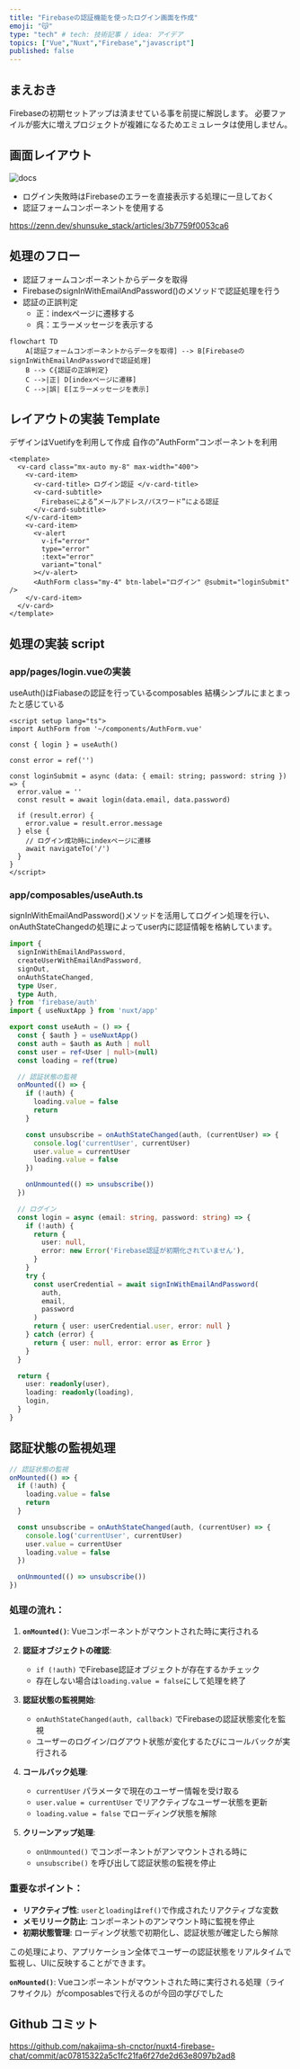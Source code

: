 ```yaml
---
title: "Firebaseの認証機能を使ったログイン画面を作成"
emoji: "😽"
type: "tech" # tech: 技術記事 / idea: アイデア
topics: ["Vue","Nuxt","Firebase","javascript"]
published: false
---
```


## まえおき
Firebaseの初期セットアップは済ませている事を前提に解説します。
必要ファイルが膨大に増えプロジェクトが複雑になるためエミュレータは使用しません。

## 画面レイアウト
![docs](/images/bdf5b784bd6f8b-1.png)

- ログイン失敗時はFirebaseのエラーを直接表示する処理に一旦しておく
- 認証フォームコンポーネントを使用する

https://zenn.dev/shunsuke_stack/articles/3b7759f0053ca6

## 処理のフロー
- 認証フォームコンポーネントからデータを取得
- FirebaseのsignInWithEmailAndPassword()のメソッドで認証処理を行う
- 認証の正誤判定
    - 正：indexページに遷移する
    - 呉：エラーメッセージを表示する
```mermaid
flowchart TD
    A[認証フォームコンポーネントからデータを取得] --> B[FirebaseのsignInWithEmailAndPasswordで認証処理]
    B --> C{認証の正誤判定}
    C -->|正| D[indexページに遷移]
    C -->|誤| E[エラーメッセージを表示]
```

## レイアウトの実装 Template
デザインはVuetifyを利用して作成
自作の”AuthForm”コンポーネントを利用

```vue
<template>
  <v-card class="mx-auto my-8" max-width="400">
    <v-card-item>
      <v-card-title> ログイン認証 </v-card-title>
      <v-card-subtitle>
        Firebaseによる”メールアドレス/パスワード”による認証
      </v-card-subtitle>
    </v-card-item>
    <v-card-item>
      <v-alert
        v-if="error"
        type="error"
        :text="error"
        variant="tonal"
      ></v-alert>
      <AuthForm class="my-4" btn-label="ログイン" @submit="loginSubmit" />
    </v-card-item>
  </v-card>
</template>
```

## 処理の実装 script

### app/pages/login.vueの実装
useAuth()はFiabaseの認証を行っているcomposables
結構シンプルにまとまったと感じている

```vue
<script setup lang="ts">
import AuthForm from '~/components/AuthForm.vue'

const { login } = useAuth()

const error = ref('')

const loginSubmit = async (data: { email: string; password: string }) => {
  error.value = ''
  const result = await login(data.email, data.password)

  if (result.error) {
    error.value = result.error.message
  } else {
    // ログイン成功時にindexページに遷移
    await navigateTo('/')
  }
}
</script>
```

### app/composables/useAuth.ts
signInWithEmailAndPassword()メソッドを活用してログイン処理を行い、
onAuthStateChangedの処理によってuser内に認証情報を格納しています。

```ts
import {
  signInWithEmailAndPassword,
  createUserWithEmailAndPassword,
  signOut,
  onAuthStateChanged,
  type User,
  type Auth,
} from 'firebase/auth'
import { useNuxtApp } from 'nuxt/app'

export const useAuth = () => {
  const { $auth } = useNuxtApp()
  const auth = $auth as Auth | null
  const user = ref<User | null>(null)
  const loading = ref(true)

  // 認証状態の監視
  onMounted(() => {
    if (!auth) {
      loading.value = false
      return
    }

    const unsubscribe = onAuthStateChanged(auth, (currentUser) => {
      console.log('currentUser', currentUser)
      user.value = currentUser
      loading.value = false
    })

    onUnmounted(() => unsubscribe())
  })

  // ログイン
  const login = async (email: string, password: string) => {
    if (!auth) {
      return {
        user: null,
        error: new Error('Firebase認証が初期化されていません'),
      }
    }
    try {
      const userCredential = await signInWithEmailAndPassword(
        auth,
        email,
        password
      )
      return { user: userCredential.user, error: null }
    } catch (error) {
      return { user: null, error: error as Error }
    }
  }

  return {
    user: readonly(user),
    loading: readonly(loading),
    login,
  }
}
```

## 認証状態の監視処理

```18:32:app/composables/useAuth.ts
// 認証状態の監視
onMounted(() => {
  if (!auth) {
    loading.value = false
    return
  }

  const unsubscribe = onAuthStateChanged(auth, (currentUser) => {
    console.log('currentUser', currentUser)
    user.value = currentUser
    loading.value = false
  })

  onUnmounted(() => unsubscribe())
})
```

### 処理の流れ：

1. **`onMounted()`**: Vueコンポーネントがマウントされた時に実行される

2. **認証オブジェクトの確認**: 
   - `if (!auth)` でFirebase認証オブジェクトが存在するかチェック
   - 存在しない場合は`loading.value = false`にして処理を終了

3. **認証状態の監視開始**:
   - `onAuthStateChanged(auth, callback)` でFirebaseの認証状態変化を監視
   - ユーザーのログイン/ログアウト状態が変化するたびにコールバックが実行される

4. **コールバック処理**:
   - `currentUser` パラメータで現在のユーザー情報を受け取る
   - `user.value = currentUser` でリアクティブなユーザー状態を更新
   - `loading.value = false` でローディング状態を解除

5. **クリーンアップ処理**:
   - `onUnmounted()` でコンポーネントがアンマウントされる時に
   - `unsubscribe()` を呼び出して認証状態の監視を停止

### 重要なポイント：

- **リアクティブ性**: `user`と`loading`は`ref()`で作成されたリアクティブな変数
- **メモリリーク防止**: コンポーネントのアンマウント時に監視を停止
- **初期状態管理**: ローディング状態で初期化し、認証状態が確定したら解除

この処理により、アプリケーション全体でユーザーの認証状態をリアルタイムで監視し、UIに反映することができます。

**`onMounted()`**: Vueコンポーネントがマウントされた時に実行される処理（ライフサイクル）がcomposablesで行えるのが今回の学びでした

## Github コミット
https://github.com/nakajima-sh-cnctor/nuxt4-firebase-chat/commit/ac07815322a5c1fc21fa6f27de2d63e8097b2ad8